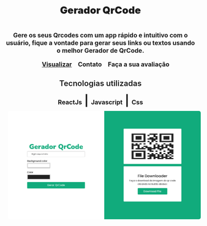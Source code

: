 <div style="text-align:center;">
    <h1 style="font-size: 26px; font-weight: 900;">Gerador QrCode<h1>
    <p style="font-size: 16px;">
        Gere os seus Qrcodes com um app rápido e intuitivo com o usuário, fique a vontade para gerar seus links ou textos usando o melhor Gerador de QrCode.
    </p>
    <ul style="list-style:none; display: flex; gap: 1em; justify-content: center; font-size: 16px;">
        <li><a href="">Visualizar</a></li>
        <li><a>Contato</a></li>
        <li><a>Faça a sua avaliação</a></li>
    </ul>
    <div>
        <h2 style="font-size: 20px; font-weight: 600">Tecnologias utilizadas</h2>
        <span style="font-size: 16px">ReactJs</span> |
        <span style="font-size: 16px">Javascript</span> |
        <span style="font-size: 16px">Css</span>
    </div>
    <img src="./project.png" style="border-radius: 5px; margin: 10px;">
</div>